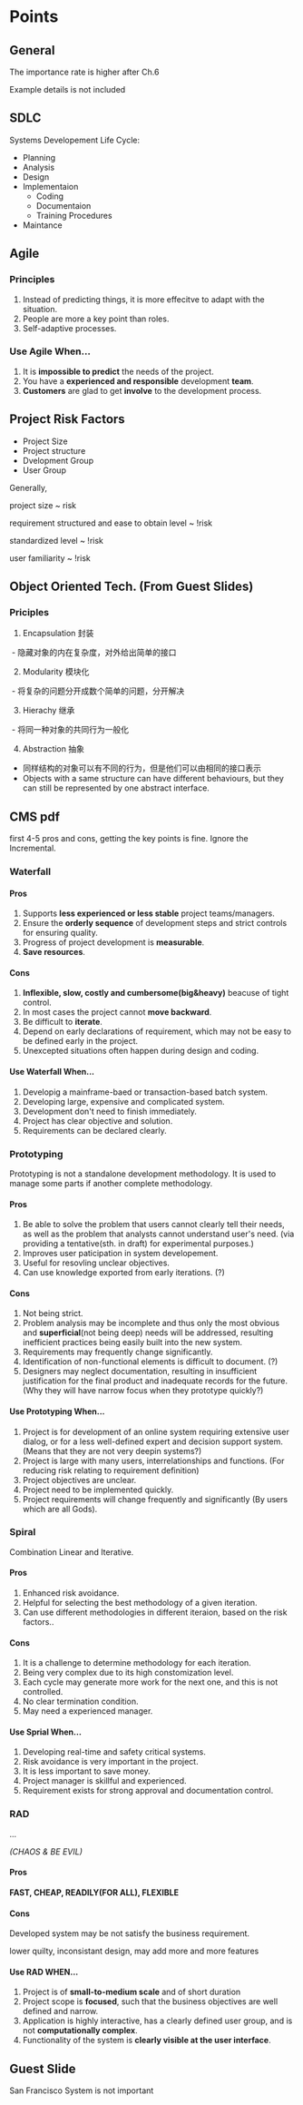 # Points


## General
The importance rate is higher after Ch.6

Example details is not included

## SDLC

Systems Developement Life Cycle:

- Planning
- Analysis
- Design
- Implementaion
  - Coding
  - Documentaion
  - Training Procedures
- Maintance

## Agile

### Principles

1. Instead of predicting things, it is more effecitve to adapt with the situation.
2. People are more a key point than roles.
3. Self-adaptive processes.

### Use Agile When...

1. It is **impossible to predict** the needs of the project.
2. You have a **experienced and responsible** development **team**.
3. **Customers** are glad to get **involve** to the development process.

## Project Risk Factors

- Project Size
- Project structure
- Dvelopment Group
- User Group

Generally,

project size ~ risk

requirement structured and ease to obtain level ~ !risk

standardized level ~ !risk

user familiarity ~ !risk

## Object Oriented Tech. (From Guest Slides)

### Priciples

1. Encapsulation 封装

  - 隐藏对象的内在复杂度，对外给出简单的接口
  
2. Modularity 模块化

  - 将复杂的问题分开成数个简单的问题，分开解决
  
3. Hierachy 继承

  - 将同一种对象的共同行为一般化
  
4. Abstraction 抽象
  
  - 同样结构的对象可以有不同的行为，但是他们可以由相同的接口表示
  - Objects with a same structure can have different behaviours, but they can still be represented by one abstract interface.

## CMS pdf

first 4-5 pros and cons, getting the key points is fine. Ignore the Incremental. 

### Waterfall

#### Pros

1. Supports **less experienced or less stable** project teams/managers.
2. Ensure the **orderly sequence** of development steps and strict controls for ensuring quality.
3. Progress of project development is **measurable**.
4. **Save resources**.

#### Cons

1. **Inflexible, slow, costly and cumbersome(big&heavy)** beacuse of tight control.
2. In most cases the project cannot **move backward**.
3. Be difficult to **iterate**.
4. Depend on early declarations of requirement, which may not be easy to be defined early in the project.
5. Unexcepted situations often happen during design and coding.

#### Use Waterfall When...

1. Developig a mainframe-baed or transaction-based batch system.
2. Developing large, expensive and complicated system.
3. Development don't need to finish immediately.
4. Project has clear objective and solution.
5. Requirements can be declared clearly.

### Prototyping

Prototyping is not a standalone development methodology. 
It is used to manage some parts if another complete methodology.

#### Pros

1. Be able to solve the problem that users cannot clearly tell their needs, as well as the problem that analysts cannot understand user's need. (via providing a tentative(sth. in draft) for experimental purposes.)
2. Improves user paticipation in system developement.
3. Useful for resovling unclear objectives.
4. Can use knowledge exported from early iterations. (?)

#### Cons

1. Not being strict.
2. Problem analysis may be incomplete and thus only the most obvious and **superficial**(not being deep) needs will be addressed, resulting inefficient practices being easily built into the new system.
3. Requirements may frequently change significantly.
4. Identification of non-functional elements is difficult to document. (?)
5. Designers may neglect documentation, resulting in insufficient justification for the final product and inadequate records for the future. (Why they will have narrow focus when they prototype quickly?)

#### Use Prototyping When...

1. Project is for development of an online system requiring extensive user dialog, or for a less well-defined expert and decision support system. (Means that they are not very deepin systems?)
2. Project is large with many users, interrelationships and functions. (For reducing risk relating to requirement definition)
3. Project objectives are unclear.
4. Project need to be implemented quickly.
5. Project requirements will change frequently and significantly (By users which are all Gods).

### Spiral

Combination Linear and Iterative.

#### Pros

1. Enhanced risk avoidance.
2. Helpful for selecting the best methodology of a given iteration.
3. Can use different methodologies in different iteraion, based on the risk factors..

#### Cons

1. It is a challenge to determine methodology for each iteration.
2. Being very complex due to its high constomization level.
3. Each cycle may generate more work for the next one, and this is not controlled.
4. No clear termination condition.
5. May need a experienced manager.

#### Use Sprial When...

1. Developing real-time and safety critical systems.
2. Risk avoidance is very important in the project.
3. It is less important to save money.
4. Project manager is skillful and experienced.
5. Requirement exists for strong approval and documentation control.

### RAD
...

_(CHAOS & BE EVIL)_

#### Pros
**FAST, CHEAP, READILY(FOR ALL), FLEXIBLE**

#### Cons
Developed system may be not satisfy the business requirement.

lower quilty, inconsistant design, may add more and more features

#### Use RAD WHEN...

1. Project is of **small-to-medium scale** and of short duration
2. Project scope is **focused**, such that the business objectives are well defined and narrow.
3. Application is highly interactive, has a clearly defined user group, and is not **computationally complex**.
4. Functionality of the system is **clearly visible at the user interface**.

## Guest Slide

San Francisco System is not important
